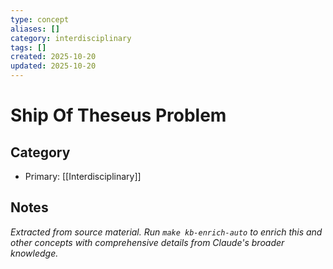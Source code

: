 ```yaml
---
type: concept
aliases: []
category: interdisciplinary
tags: []
created: 2025-10-20
updated: 2025-10-20
---
```


# Ship Of Theseus Problem

## Category

- Primary: [[Interdisciplinary]]

## Notes

*Extracted from source material. Run `make kb-enrich-auto` to enrich this and other concepts with comprehensive details from Claude's broader knowledge.*
